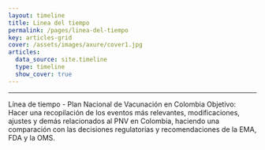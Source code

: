```yaml
---
layout: timeline
title: Linea del tiempo
permalink: /pages/linea-del-tiempo
key: articles-grid
cover: /assets/images/axure/cover1.jpg
articles:
  data_source: site.timeline
  type: timeline
  show_cover: true
---
```


<div class="article__content" markdown="1">

---

Línea de tiempo - Plan Nacional de Vacunación en Colombia
Objetivo: Hacer una recopilación de los eventos más relevantes, modificaciones, ajustes y demás relacionados al PNV en Colombia, haciendo una comparación con las decisiones regulatorias y recomendaciones de la EMA, FDA y la OMS.

</div>
